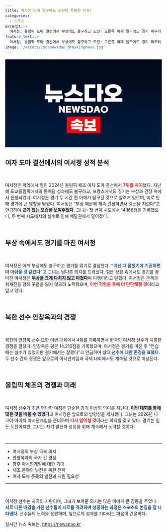 ```yaml
---
title: 여서정 어깨 탈구에도 도전한 특별한 이유!
categories:
  - 스포츠
excerpt: >
  여서정, 올림픽 도마 결선에서 부상에도 불구하고 도전! 오른쪽 어깨 탈구에도 경기 마무리, 7위 기록. 북한 안창옥은 4위, 강한 경쟁 속에서도 여서정의 투혼이 돋보였다.
feature_text: >
  여서정, 올림픽 도마 결선에서 부상에도 불구하고 도전! 오른쪽 어깨 탈구에도 경기 마무리, 7위 기록. 북한 안창옥은 4위, 강한 경쟁 속에서도 여서정의 투혼이 돋보였다.
image: '/assets/img/newsdao_breakingnews.jpg'
---
```


<p><img src="/assets/img/newsdao_breakingnews.jpg" alt="cryptoinkorea 속보" /></p>

<h2 data-ke-size="size26">여자 도마 결선에서의 여서정 성적 분석</h2>

<p data-ke-size="size16">&nbsp;</p>

<p>여서정은 파리에서 열린 2024년 올림픽 체조 여자 도마 결선에서 <b><span style="color: #ee2323;">7위를 차지</span></b>했다. 지난해 도쿄올림픽에서의 동메달 성과에도 불구하고, 프랑스에서의 경기는 부상과 긴장 속에서 진행되었다. 여서정은 경기 두 시간 전 어깨가 탈구된 것으로 알려져 있으며, 이로 인해 경기에 큰 영향을 받았다. 여서정은 “부상 때문에 계속 긴장하면서 결선을 치렀다”고 언급하며 <b><span style="background-color: #21538527;">끈기 있는 모습을 보여주었다</span></b>. 그녀는 첫 번째 시도에서 14.166점을 기록했으나, 두 번째 시도에서의 실수로 인해 메달권에서 멀어졌다.</p>

<p data-ke-size="size16">&nbsp;</p>

<h2 data-ke-size="size26">부상 속에서도 경기를 마친 여서정</h2>

<p data-ke-size="size16">&nbsp;</p>

<p>여서정은 어깨 부상에도 불구하고 경기를 뛰기로 결심했다. <b><span style="color: #1a5490;">“예선 때 잘했기에 기권하면 더 아쉬울 것 같았다”</span></b>고 그녀는 남다른 의지를 드러냈다. 힘든 상황 속에서도 경기를 끝마친 여서정은 <b><span style="background-color: #21538527;">부상을 크게 다치지 않고 마쳤다</span></b>며 다행이라고 말했다. 여서정은 관객과 취재진을 향해 웃음을 잃지 않으려 노력했으며, <b><span style="color: #ee2323;">이번 경험을 통해 더 단단해질 것</span></b>이라고 믿고 있다.</p>

<p data-ke-size="size16">&nbsp;</p>

<h2 data-ke-size="size26">북한 선수 안창옥과의 경쟁</h2>

<p data-ke-size="size16">&nbsp;</p>

<p>북한의 안창옥 선수 또한 이번 대회에서 4위를 기록하면서 한국의 여서정 선수와 치열한 경쟁을 펼쳤다. 안창옥은 평균 14.216점을 기록했으며, 여서정은 경기를 마친 후 “연습 때는 실수가 있었지만 경기에서는 잘했다”고 언급하며 <b><span style="color: #1a5490;">상대 선수에 대한 존경을 표했다</span></b>. 두 선수 간의 경쟁은 앞으로의 아시안게임과 국제 대회에서도 계속될 것으로 예상된다.</p>

<p data-ke-size="size16">&nbsp;</p>

<h2 data-ke-size="size26">올림픽 체조의 경쟁과 미래</h2>

<p data-ke-size="size16">&nbsp;</p>

<p>여서정 선수가 겪은 험난한 여정은 단순한 경기 이상의 의미를 지닌다. <b><span style="background-color: #21538527;">이번 대회를 통해 많은 것을 배울 수 있었다</span></b>고 여서정은 앞으로의 방향성을 제시했다. 그녀는 2026년 나고야·아이치 아시안게임을 준비하며 <b><span style="color: #ee2323;">다시 일어설 것</span></b>이라는 의지를 갖고 있다. 경기는 힘든 도전이지만, 그녀는 자기 발전과 성장을 위해 계속해서 노력할 것이다.</p>

<p data-ke-size="size16">&nbsp;</p>

<hr>

<ul>
      <li>여서정의 부상 극복 의지</li>
      <li>안창옥과의 국가 간 경쟁</li>
      <li>향후 아시안게임에 대한 기대</li>
      <li>체조 분야의 발전을 위한 전략</li>
      <li>여자 도마 종목의 발전과 지원 필요성</li>
</ul>

<hr>

<p data-ke-size="size16">&nbsp;</p>

<p>여서정 선수는 자국의 자랑이며, 그녀가 보여준 의지는 많은 이에게 큰 감동을 주었다. <b><span style="color: #1a5490;">서로 다른 배경을 가진 선수들이 서로를 격려하며 성장하는 과정은 스포츠의 본질을 잘 나타낸다</span></b>. 선수들의 노력을 응원하며, 앞으로의 성과를 기다리는 마음이 간절하다.</p>
실시간 뉴스 속보는, <a href="https://newsdao.kr" rel="dofollow">https://newsdao.kr</a>


